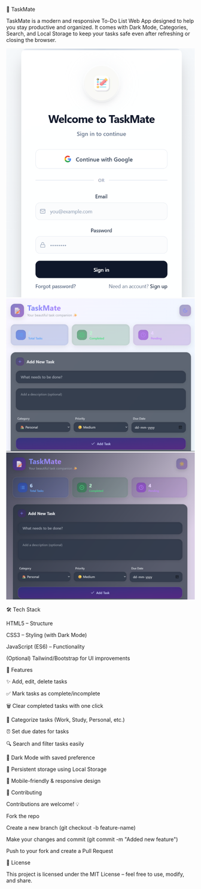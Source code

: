 
📝 TaskMate

TaskMate is a modern and responsive To-Do List Web App designed to help you stay productive and organized.
It comes with Dark Mode, Categories, Search, and Local Storage to keep your tasks safe even after refreshing or closing the browser.

![image alt](https://github.com/HimaleePatil/TaskMate/blob/main/Screenshot%202025-09-19%20202115.png?raw=true)
![image alt](https://github.com/HimaleePatil/TaskMate/blob/main/Screenshot%202025-09-19%20202142.png?raw=true)
![image alt](https://github.com/HimaleePatil/TaskMate/blob/main/Screenshot%202025-09-19%20210633.png?raw=true)

🛠️ Tech Stack

HTML5 – Structure

CSS3 – Styling (with Dark Mode)

JavaScript (ES6) – Functionality

(Optional) Tailwind/Bootstrap for UI improvements


🚀 Features

✨ Add, edit, delete tasks

✅ Mark tasks as complete/incomplete

🗑️ Clear completed tasks with one click

📂 Categorize tasks (Work, Study, Personal, etc.)

⏰ Set due dates for tasks

🔍 Search and filter tasks easily

🌙 Dark Mode with saved preference

💾 Persistent storage using Local Storage

📱 Mobile-friendly & responsive design




🤝 Contributing

Contributions are welcome! 💡

Fork the repo

Create a new branch (git checkout -b feature-name)

Make your changes and commit (git commit -m "Added new feature")

Push to your fork and create a Pull Request


📜 License

This project is licensed under the MIT License – feel free to use, modify, and share.

